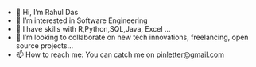 - 👋 Hi, I’m Rahul Das
- 👀 I’m interested in Software Engineering
- 🌱 I have skills with R,Python,SQL,Java, Excel ...
- 💞️ I’m looking to collaborate on new tech innovations, freelancing, open source projects...
- 📫 How to reach me: You can catch me on pinletter@gmail.com

<!---
getmyprofile/getmyprofile is a ✨ special ✨ repository because its `README.md` (this file) appears on your GitHub profile.
You can click the Preview link to take a look at your changes.
--->
